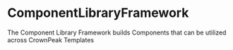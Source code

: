 # ComponentLibraryFramework

The Component Library Framework builds Components that can be utilized across CrownPeak Templates
